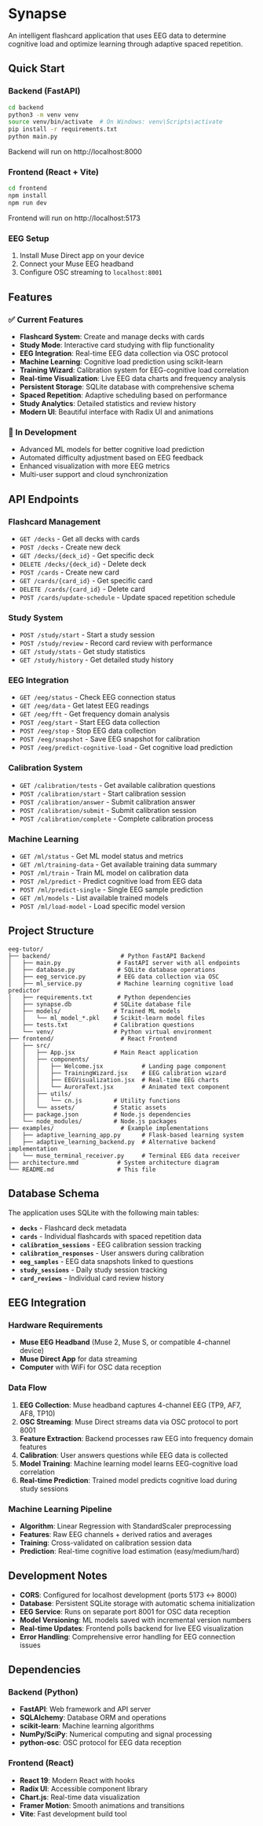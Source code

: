 # Synapse

An intelligent flashcard application that uses EEG data to determine cognitive load and optimize learning through adaptive spaced repetition.

## Quick Start

### Backend (FastAPI)
```bash
cd backend
python3 -m venv venv
source venv/bin/activate  # On Windows: venv\Scripts\activate
pip install -r requirements.txt
python main.py
```
Backend will run on http://localhost:8000

### Frontend (React + Vite)
```bash
cd frontend
npm install
npm run dev
```
Frontend will run on http://localhost:5173

### EEG Setup
1. Install Muse Direct app on your device
2. Connect your Muse EEG headband
3. Configure OSC streaming to `localhost:8001`

## Features

### ✅ Current Features
- **Flashcard System**: Create and manage decks with cards
- **Study Mode**: Interactive card studying with flip functionality
- **EEG Integration**: Real-time EEG data collection via OSC protocol
- **Machine Learning**: Cognitive load prediction using scikit-learn
- **Training Wizard**: Calibration system for EEG-cognitive load correlation
- **Real-time Visualization**: Live EEG data charts and frequency analysis
- **Persistent Storage**: SQLite database with comprehensive schema
- **Spaced Repetition**: Adaptive scheduling based on performance
- **Study Analytics**: Detailed statistics and review history
- **Modern UI**: Beautiful interface with Radix UI and animations

### 🔄 In Development
- Advanced ML models for better cognitive load prediction
- Automated difficulty adjustment based on EEG feedback
- Enhanced visualization with more EEG metrics
- Multi-user support and cloud synchronization

## API Endpoints

### Flashcard Management
- `GET /decks` - Get all decks with cards
- `POST /decks` - Create new deck
- `GET /decks/{deck_id}` - Get specific deck
- `DELETE /decks/{deck_id}` - Delete deck
- `POST /cards` - Create new card
- `GET /cards/{card_id}` - Get specific card
- `DELETE /cards/{card_id}` - Delete card
- `POST /cards/update-schedule` - Update spaced repetition schedule

### Study System
- `POST /study/start` - Start a study session
- `POST /study/review` - Record card review with performance
- `GET /study/stats` - Get study statistics
- `GET /study/history` - Get detailed study history

### EEG Integration
- `GET /eeg/status` - Check EEG connection status
- `GET /eeg/data` - Get latest EEG readings
- `GET /eeg/fft` - Get frequency domain analysis
- `POST /eeg/start` - Start EEG data collection
- `POST /eeg/stop` - Stop EEG data collection
- `POST /eeg/snapshot` - Save EEG snapshot for calibration
- `POST /eeg/predict-cognitive-load` - Get cognitive load prediction

### Calibration System
- `GET /calibration/tests` - Get available calibration questions
- `POST /calibration/start` - Start calibration session
- `POST /calibration/answer` - Submit calibration answer
- `POST /calibration/submit` - Submit calibration session
- `POST /calibration/complete` - Complete calibration process

### Machine Learning
- `GET /ml/status` - Get ML model status and metrics
- `GET /ml/training-data` - Get available training data summary
- `POST /ml/train` - Train ML model on calibration data
- `POST /ml/predict` - Predict cognitive load from EEG data
- `POST /ml/predict-single` - Single EEG sample prediction
- `GET /ml/models` - List available trained models
- `POST /ml/load-model` - Load specific model version

## Project Structure

```
eeg-tutor/
├── backend/                    # Python FastAPI Backend
│   ├── main.py                # FastAPI server with all endpoints
│   ├── database.py            # SQLite database operations
│   ├── eeg_service.py         # EEG data collection via OSC
│   ├── ml_service.py          # Machine learning cognitive load predictor
│   ├── requirements.txt       # Python dependencies
│   ├── synapse.db            # SQLite database file
│   ├── models/               # Trained ML models
│   │   └── ml_model_*.pkl    # Scikit-learn model files
│   ├── tests.txt             # Calibration questions
│   └── venv/                 # Python virtual environment
├── frontend/                   # React Frontend
│   ├── src/
│   │   ├── App.jsx           # Main React application
│   │   ├── components/
│   │   │   ├── Welcome.jsx           # Landing page component
│   │   │   ├── TrainingWizard.jsx    # EEG calibration wizard
│   │   │   ├── EEGVisualization.jsx  # Real-time EEG charts
│   │   │   └── AuroraText.jsx        # Animated text component
│   │   ├── utils/
│   │   │   └── cn.js         # Utility functions
│   │   └── assets/           # Static assets
│   ├── package.json          # Node.js dependencies
│   └── node_modules/         # Node.js packages
├── examples/                   # Example implementations
│   ├── adaptive_learning_app.py      # Flask-based learning system
│   ├── adaptive_learning_backend.py  # Alternative backend implementation
│   └── muse_terminal_receiver.py     # Terminal EEG data receiver
├── architecture.mmd           # System architecture diagram
└── README.md                  # This file
```

## Database Schema

The application uses SQLite with the following main tables:

- **`decks`** - Flashcard deck metadata
- **`cards`** - Individual flashcards with spaced repetition data
- **`calibration_sessions`** - EEG calibration session tracking
- **`calibration_responses`** - User answers during calibration
- **`eeg_samples`** - EEG data snapshots linked to questions
- **`study_sessions`** - Daily study session tracking
- **`card_reviews`** - Individual card review history

## EEG Integration

### Hardware Requirements
- **Muse EEG Headband** (Muse 2, Muse S, or compatible 4-channel device)
- **Muse Direct App** for data streaming
- **Computer** with WiFi for OSC data reception

### Data Flow
1. **EEG Collection**: Muse headband captures 4-channel EEG (TP9, AF7, AF8, TP10)
2. **OSC Streaming**: Muse Direct streams data via OSC protocol to port 8001
3. **Feature Extraction**: Backend processes raw EEG into frequency domain features
4. **Calibration**: User answers questions while EEG data is collected
5. **Model Training**: Machine learning model learns EEG-cognitive load correlation
6. **Real-time Prediction**: Trained model predicts cognitive load during study sessions

### Machine Learning Pipeline
- **Algorithm**: Linear Regression with StandardScaler preprocessing
- **Features**: Raw EEG channels + derived ratios and averages
- **Training**: Cross-validated on calibration session data
- **Prediction**: Real-time cognitive load estimation (easy/medium/hard)

## Development Notes

- **CORS**: Configured for localhost development (ports 5173 ↔ 8000)
- **Database**: Persistent SQLite storage with automatic schema initialization
- **EEG Service**: Runs on separate port 8001 for OSC data reception
- **Model Versioning**: ML models saved with incremental version numbers
- **Real-time Updates**: Frontend polls backend for live EEG visualization
- **Error Handling**: Comprehensive error handling for EEG connection issues

## Dependencies

### Backend (Python)
- **FastAPI**: Web framework and API server
- **SQLAlchemy**: Database ORM and operations
- **scikit-learn**: Machine learning algorithms
- **NumPy/SciPy**: Numerical computing and signal processing
- **python-osc**: OSC protocol for EEG data reception

### Frontend (React)
- **React 19**: Modern React with hooks
- **Radix UI**: Accessible component library
- **Chart.js**: Real-time data visualization
- **Framer Motion**: Smooth animations and transitions
- **Vite**: Fast development build tool
